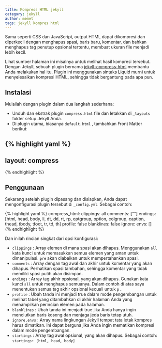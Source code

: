 ```yaml
---
title: Kompress HTML jekyll
category: jekyll
author: memet
tags: jekyll kompres html 
---
```


Sama seperti CSS dan JavaScript, output HTML dapat dikompresi dan diperkecil dengan menghapus spasi, baris baru, komentar, dan bahkan menghapus tag penutup opsional tertentu, membuat ukuran file menjadi lebih kecil. 

Lihat sumber halaman ini misalnya untuk melihat hasil kompresi tersebut. Dengan Jekyll, sebuah plugin bernama [jekyll-compress-html](https://github.com/penibelst/jekyll-compress-html) membantu Anda melakukan hal itu. Plugin ini menggunakan sintaks Liquid murni untuk menyelesaikan kompresi HTML, sehingga tidak bergantung pada apa pun.

## Instalasi
Mulailah dengan plugin dalam dua langkah sederhana:

- Unduh dan ekstrak plugin `compress.html` file dan letakkan di `_layouts` folder setup Jekyll Anda.
- Di plugin utama, biasanya `default.html` , tambahkan Front Matter berikut:

{% highlight yaml %}
---
layout: compress
---
{% endhighlight %}

## Penggunaan
Sekarang setelah plugin dipasang dan disiapkan, Anda dapat mengonfigurasi plugin tersebut di `_config.yml`. Sebagai contoh: 

{% highlight yaml %}
compress_html:
  clippings: all
  comments: [""]
  endings: [html, head, body, li, dt, dd, rt, rp, optgroup, option, colgroup, caption, thead, tbody, tfoot, tr, td, th]
  profile: false
  blanklines: false
  ignore:
    envs: []
{% endhighlight %}

Dan inilah rincian singkat dari opsi konfigurasi:

- `clippings` : Array elemen di mana spasi akan dihapus. Menggunakan `all` kata kunci untuk memasukkan semua elemen yang aman untuk dimanipulasi. `pre` akan diabaikan untuk mempertahankan spasi.
- `comments` : Array dengan tag awal dan akhir untuk komentar yang akan dihapus. Perhatikan spasi tambahan, sehingga komentar yang tidak memiliki spasi putih akan disimpan.
- `endings` : Array tag akhir opsional, yang akan dihapus. Gunakan kata kunci `all` untuk menghapus semuanya. Dalam contoh di atas saya menentukan semua tag akhir opsional kecuali untuk `p` .
- `profile` : Ubah tanda ini menjadi true dalam mode pengembangan untuk melihat tabel yang ditambahkan di akhir halaman Anda yang menampilkan perincian elemen pada halaman.
- `blanklines` : Ubah tanda ini menjadi true jika Anda hanya ingin menciutkan baris kosong dan menjaga jeda baris tetap utuh.
- `ignore.envs` : Array nama lingkungan Jekyll tempat tata letak kompres harus dimatikan. Ini dapat berguna jika Anda ingin mematikan kompresi dalam mode pengembangan.
- `startings` : Array tag awal opsional, yang akan dihapus. Sebagai contoh: `startings: [html, head, body]`
